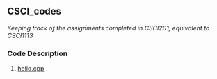 ## CSCI_codes
*Keeping track of the assignments completed in CSCI201, equivalent to CSCI1113*

### Code Description 
1. [hello.cpp](https://github.com/madhurimadas3/CSCI_codes/blob/a149c6a6d8e255add24c9892298c933ae2582577/hello.cpp)

